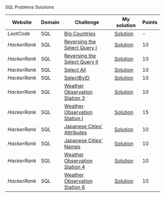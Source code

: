 SQL Problems Solutions

Website | Domain | Challenge | My solution | Points
--- | --- | --- | --- | ---
_LeetCode_ | SQL | [Big Countries](https://leetcode.com/problems/big-countries/) | [Solution](https://github.com/PawelPuszczynski/SQL_Problems_Solutions/blob/master/LeetCode/BigCountries.sql) | -
_HackerRank_ | SQL | [Reversing the Select Query I](https://www.hackerrank.com/challenges/revising-the-select-query/problem) | [Solution](https://github.com/PawelPuszczynski/SQL_Problems_Solutions/blob/master/HackerRank/ReversingSelectQueryI.sql) | 10
_HackerRank_ | SQL | [Reversing the Select Query II](https://www.hackerrank.com/challenges/revising-the-select-query-2/problem) | [Solution](https://github.com/PawelPuszczynski/SQL_Problems_Solutions/blob/master/HackerRank/ReversingSelectQueryII.sql) | 10
_HackerRank_ | SQL | [Select All](https://www.hackerrank.com/challenges/select-all-sql/problem) | [Solution](https://github.com/PawelPuszczynski/SQL_Problems_Solutions/blob/master/HackerRank/SelectAll.sql) | 10
_HackerRank_ | SQL | [SelectByID](https://www.hackerrank.com/challenges/select-by-id/problem) | [Solution](https://github.com/PawelPuszczynski/SQL_Problems_Solutions/blob/master/HackerRank/SelectByID.sql) | 10
_HackerRank_ | SQL | [Weather Observation Station 3](https://www.hackerrank.com/challenges/weather-observation-station-3/problem) | [Solution](https://github.com/PawelPuszczynski/SQL_Problems_Solutions/blob/master/HackerRank/WeatherObservationStation3.sql) | 10
_HackerRank_ | SQL | [Weather Observation Station I](https://www.hackerrank.com/challenges/weather-observation-station-1/problem) | [Solution](https://github.com/PawelPuszczynski/SQL_Problems_Solutions/blob/master/HackerRank/WeatherObservationStationI.sql) | 15
_HackerRank_ | SQL | [Japanese Cities' Attributes](https://www.hackerrank.com/challenges/japanese-cities-attributes/problem) | [Solution](https://github.com/PawelPuszczynski/SQL_Problems_Solutions/blob/master/HackerRank/JapaneseCitiesAttributes.sql) | 10
_HackerRank_ | SQL | [Japanese Cities' Names](https://www.hackerrank.com/challenges/japanese-cities-name/problem) | [Solution](https://github.com/PawelPuszczynski/SQL_Problems_Solutions/blob/master/HackerRank/JapaneseCitiesNames.sql) | 10
_HackerRank_ | SQL | [Weather Observation Station 4](https://www.hackerrank.com/challenges/weather-observation-station-4/problem) | [Solution](https://github.com/PawelPuszczynski/SQL_Problems_Solutions/blob/master/HackerRank/WeatherObservationStation4.sql) | 10
_HackerRank_ | SQL | [Weather Observation Station 6](https://www.hackerrank.com/challenges/weather-observation-station-6/problem) | [Solution](https://github.com/PawelPuszczynski/SQL_Problems_Solutions/blob/master/HackerRank/WeatherObservationStation6.sql) | 10



